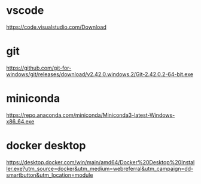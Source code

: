 # vscode
https://code.visualstudio.com/Download

# git
https://github.com/git-for-windows/git/releases/download/v2.42.0.windows.2/Git-2.42.0.2-64-bit.exe

# miniconda
https://repo.anaconda.com/miniconda/Miniconda3-latest-Windows-x86_64.exe

# docker desktop
https://desktop.docker.com/win/main/amd64/Docker%20Desktop%20Installer.exe?utm_source=docker&utm_medium=webreferral&utm_campaign=dd-smartbutton&utm_location=module